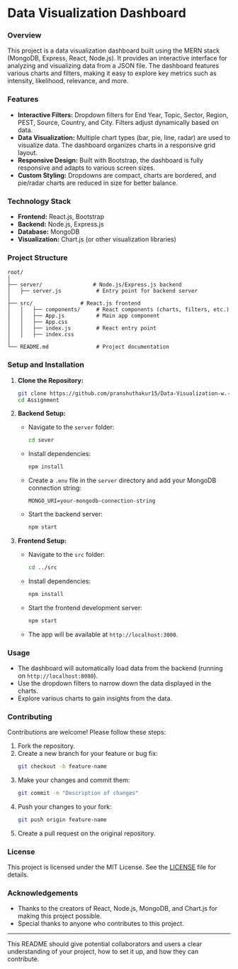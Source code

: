 # **Data Visualization Dashboard**

### **Overview**

This project is a data visualization dashboard built using the MERN stack (MongoDB, Express, React, Node.js). It provides an interactive interface for analyzing and visualizing data from a JSON file. The dashboard features various charts and filters, making it easy to explore key metrics such as intensity, likelihood, relevance, and more.

### **Features**

- **Interactive Filters:** Dropdown filters for End Year, Topic, Sector, Region, PEST, Source, Country, and City. Filters adjust dynamically based on data.
- **Data Visualization:** Multiple chart types (bar, pie, line, radar) are used to visualize data. The dashboard organizes charts in a responsive grid layout.
- **Responsive Design:** Built with Bootstrap, the dashboard is fully responsive and adapts to various screen sizes.
- **Custom Styling:** Dropdowns are compact, charts are bordered, and pie/radar charts are reduced in size for better balance.

### **Technology Stack**

- **Frontend:** React.js, Bootstrap
- **Backend:** Node.js, Express.js
- **Database:** MongoDB
- **Visualization:** Chart.js (or other visualization libraries)

### **Project Structure**

```
root/
│
├── server/                # Node.js/Express.js backend
│   ├── server.js           # Entry point for backend server
│
├── src/               # React.js frontend
│   │   ├── components/     # React components (charts, filters, etc.)
│   │   ├── App.js          # Main app component
│   │   ├── App.css         
│   │   ├── index.js        # React entry point
│   │   ├── index.css       
│
└── README.md               # Project documentation
```

### **Setup and Installation**

1. **Clone the Repository:**
   ```bash
   git clone https://github.com/pranshuthakur15/Data-Visualization-w.-MERN-Stack.git
   cd Assignment
   ```

2. **Backend Setup:**
   - Navigate to the `server` folder:
     ```bash
     cd sever
     ```
   - Install dependencies:
     ```bash
     npm install
     ```
   - Create a `.env` file in the `server` directory and add your MongoDB connection string:
     ```env
     MONGO_URI=your-mongodb-connection-string
     ```
   - Start the backend server:
     ```bash
     npm start
     ```

3. **Frontend Setup:**
   - Navigate to the `src` folder:
     ```bash
     cd ../src
     ```
   - Install dependencies:
     ```bash
     npm install
     ```
   - Start the frontend development server:
     ```bash
     npm start
     ```
   - The app will be available at `http://localhost:3000`.

### **Usage**

- The dashboard will automatically load data from the backend (running on `http://localhost:8080`).
- Use the dropdown filters to narrow down the data displayed in the charts.
- Explore various charts to gain insights from the data.

### **Contributing**

Contributions are welcome! Please follow these steps:

1. Fork the repository.
2. Create a new branch for your feature or bug fix:
   ```bash
   git checkout -b feature-name
   ```
3. Make your changes and commit them:
   ```bash
   git commit -m "Description of changes"
   ```
4. Push your changes to your fork:
   ```bash
   git push origin feature-name
   ```
5. Create a pull request on the original repository.

### **License**

This project is licensed under the MIT License. See the [LICENSE](LICENSE) file for details.

### **Acknowledgements**

- Thanks to the creators of React, Node.js, MongoDB, and Chart.js for making this project possible.
- Special thanks to anyone who contributes to this project.

---

This README should give potential collaborators and users a clear understanding of your project, how to set it up, and how they can contribute.
